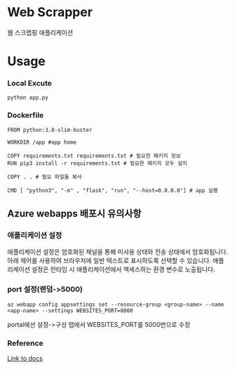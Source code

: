 # Web Scrapper
웹 스크랩핑 애플리케이션

# Usage
### Local Excute
```
python app.py
```
### Dockerfile
```
FROM python:3.8-slim-buster

WORKDIR /app #app home

COPY requirements.txt requirements.txt # 필요한 패키지 정보
RUN pip3 install -r requirements.txt # 필요한 패키지 모두 설치

COPY . . # 필요 파일들 복사

CMD [ "python3", "-m" , "flask", "run", "--host=0.0.0.0"] # app 실행
```
## Azure webapps 배포시 유의사항
### 애플리케이션 설정
<P>애플리케이션 설정은 암호화된 채널을 통해 미사용 상태와 전송 상태에서 암호화됩니다. 아래 제어를 사용하여 브라우저에 일반 텍스트로 표시하도록 선택할 수 있습니다. 애플리케이션 설정은 런타임 시 애플리케이션에서 액세스하는 환경 변수로 노출됩니다.</P>

### port 설정(랜덤->5000)
```
az webapp config appsettings set --resource-group <group-name> --name <app-name> --settings WEBSITES_PORT=8000
```
<P>
portal에선 설정->구성 탭에서 WEBSITES_PORT를 5000번으로 수정
</P>

### Reference
[Link to docs](https://docs.microsoft.com/ko-kr/azure/app-service/configure-custom-container?pivots=container-linux)
